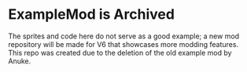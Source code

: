 # ExampleMod is Archived

The sprites and code here do not serve as a good example; a new mod repository will be made for V6 that showcases more modding features.
<br>This repo was created due to the deletion of the old example mod by Anuke.
